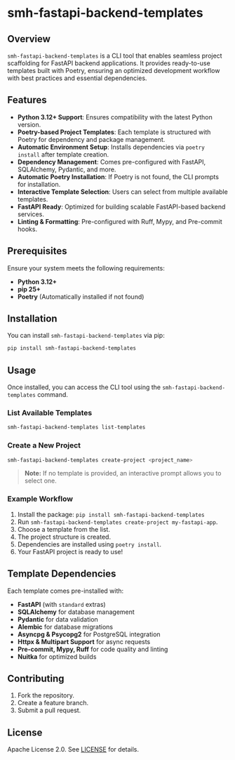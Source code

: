 # smh-fastapi-backend-templates

## Overview
`smh-fastapi-backend-templates` is a CLI tool that enables seamless project scaffolding for FastAPI backend applications. It provides ready-to-use templates built with Poetry, ensuring an optimized development workflow with best practices and essential dependencies.

## Features
- **Python 3.12+ Support**: Ensures compatibility with the latest Python version.
- **Poetry-based Project Templates**: Each template is structured with Poetry for dependency and package management.
- **Automatic Environment Setup**: Installs dependencies via `poetry install` after template creation.
- **Dependency Management**: Comes pre-configured with FastAPI, SQLAlchemy, Pydantic, and more.
- **Automatic Poetry Installation**: If Poetry is not found, the CLI prompts for installation.
- **Interactive Template Selection**: Users can select from multiple available templates.
- **FastAPI Ready**: Optimized for building scalable FastAPI-based backend services.
- **Linting & Formatting**: Pre-configured with Ruff, Mypy, and Pre-commit hooks.

## Prerequisites
Ensure your system meets the following requirements:
- **Python 3.12+**
- **pip 25+**
- **Poetry** (Automatically installed if not found)

## Installation
You can install `smh-fastapi-backend-templates` via pip:
```sh
pip install smh-fastapi-backend-templates
```

## Usage
Once installed, you can access the CLI tool using the `smh-fastapi-backend-templates` command.

### List Available Templates
```sh
smh-fastapi-backend-templates list-templates
```

### Create a New Project
```sh
smh-fastapi-backend-templates create-project <project_name>
```
> **Note:** If no template is provided, an interactive prompt allows you to select one.

### Example Workflow
1. Install the package: `pip install smh-fastapi-backend-templates`
2. Run `smh-fastapi-backend-templates create-project my-fastapi-app`.
3. Choose a template from the list.
4. The project structure is created.
5. Dependencies are installed using `poetry install`.
6. Your FastAPI project is ready to use!

## Template Dependencies
Each template comes pre-installed with:
- **FastAPI** (with `standard` extras)
- **SQLAlchemy** for database management
- **Pydantic** for data validation
- **Alembic** for database migrations
- **Asyncpg & Psycopg2** for PostgreSQL integration
- **Httpx & Multipart Support** for async requests
- **Pre-commit, Mypy, Ruff** for code quality and linting
- **Nuitka** for optimized builds

## Contributing
1. Fork the repository.
2. Create a feature branch.
3. Submit a pull request.

## License
Apache License 2.0. See [LICENSE](LICENSE) for details.

